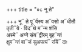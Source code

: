 +++
title = "०८ नू ते"

+++
नू᳓ ते पू᳓र्वस्य अ᳓वसो अ᳓धीतौ  
तृती᳓ये · विद᳓थे म᳓न्म शंसि  
अस्मे᳓ अग्ने संय᳓द्वीरम् बृह᳓न्तं  
क्षुम᳓न्तं वा᳓जं सुअपत्यं᳓ रयिं᳓ दाः